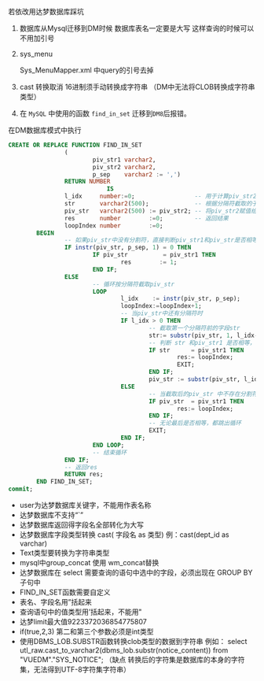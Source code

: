 若依改用达梦数据库踩坑

1. 数据库从Mysql迁移到DM时候  数据库表名一定要是大写  这样查询的时候可以不用加引号

2. sys_menu

   Sys_MenuMapper.xml  中query的引号去掉

3. cast 转换取消  16进制须手动转换成字符串 （DM中无法将CLOB转换成字符串类型）

4. 在 `MySQL` 中使用的函数 `find_in_set` 迁移到`DM8`后报错。

在DM数据库模式中执行

```sql
CREATE OR REPLACE FUNCTION FIND_IN_SET
                (
                        piv_str1 varchar2,
                        piv_str2 varchar2,
                        p_sep    varchar2 := ',')
                RETURN NUMBER
                            IS
                l_idx     number:=0;                 -- 用于计算piv_str2中分隔符的位置
                str       varchar2(500);             -- 根据分隔符截取的子字符串
                piv_str   varchar2(500) := piv_str2; -- 将piv_str2赋值给piv_str
                res       number        :=0;         -- 返回结果
                loopIndex number        :=0;
        BEGIN
                -- 如果piv_str中没有分割符，直接判断piv_str1和piv_str是否相等，相等 res=1
                IF instr(piv_str, p_sep, 1) = 0 THEN
                        IF piv_str          = piv_str1 THEN
                                res        := 1;
                        END IF;
                ELSE
                        -- 循环按分隔符截取piv_str
                        LOOP
                                l_idx    := instr(piv_str, p_sep);
                                loopIndex:=loopIndex+1;
                                -- 当piv_str中还有分隔符时
                                IF l_idx > 0 THEN
                                        -- 截取第一个分隔符前的字段str
                                        str:= substr(piv_str, 1, l_idx-1);
                                        -- 判断 str 和piv_str1 是否相等，相等 res=1 并结束循环判断
                                        IF str      = piv_str1 THEN
                                                res:= loopIndex;
                                                EXIT;
                                        END IF;
                                        piv_str := substr(piv_str, l_idx+length(p_sep));
                                ELSE
                                        -- 当截取后的piv_str 中不存在分割符时，判断piv_str和piv_str1是否相等，相等 res=1
                                        IF piv_str  = piv_str1 THEN
                                                res:= loopIndex;
                                        END IF;
                                        -- 无论最后是否相等，都跳出循环
                                        EXIT;
                                END IF;
                        END LOOP;
                        -- 结束循环
                END IF;
                -- 返回res
                RETURN res;
        END FIND_IN_SET;
commit;
```



- user为达梦数据库关键字，不能用作表名称
- 达梦数据库不支持“`”
- 达梦数据库返回得字段名全部转化为大写
- 达梦数据库字段类型转换 cast( 字段名 as 类型)  例：cast(dept_id as varchar)
- Text类型要转换为字符串类型
- mysql中group_concat 使用 wm_concat替换
- 达梦数据库在 select 需要查询的语句中选中的字段，必须出现在 GROUP BY 子句中
- FIND_IN_SET函数需要自定义
- 表名、字段名用”括起来
- 查询语句中的值类型用’括起来，不能用"
- 达梦limit最大值9223372036854775807
- if(true,2,3)  第二和第三个参数必须是int类型
- 使用DBMS_LOB.SUBSTR函数转换clob类型的数据到字符串 例如：		select utl_raw.cast_to_varchar2(dbms_lob.substr(notice_content)) from "VUEDM"."SYS_NOTICE"; （缺点 转换后的字符集是数据库的本身的字符集，无法得到UTF-8字符集字符串）

